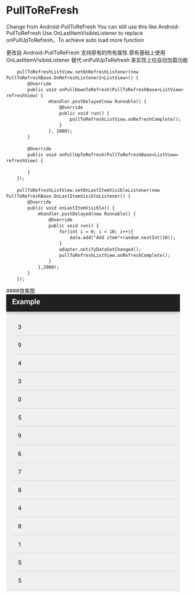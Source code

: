 # PullToReFresh
Change from Android-PullToReFresh You can still use this like Android-PullToReFresh
Use OnLastItemVisibleListener to replace onPullUpToRefresh，To achieve auto load more function

更改自 Android-PullToReFresh 支持原有的所有属性
原有基础上使用OnLastItemVisibleListener 替代 onPullUpToRefresh 来实现上拉自动加载功能


        pullToRefreshListView.setOnRefreshListener(new PullToRefreshBase.OnRefreshListener2<ListView>() {
            @Override
            public void onPullDownToRefresh(PullToRefreshBase<ListView> refreshView) {
                    mhandler.postDelayed(new Runnable() {
                        @Override
                        public void run() {
                            pullToRefreshListView.onRefreshComplete();
                        }
                    }, 2000);
            }

            @Override
            public void onPullUpToRefresh(PullToRefreshBase<ListView> refreshView) {

            }
        });

        pullToRefreshListView.setOnLastItemVisibleListener(new PullToRefreshBase.OnLastItemVisibleListener() {
            @Override
            public void onLastItemVisible() {
                mhandler.postDelayed(new Runnable() {
                    @Override
                    public void run() {
                        for(int i = 0; i < 10; i++){
                            data.add("Add item"+random.nextInt(10));
                        }
                        adapter.notifyDataSetChanged();
                        pullToRefreshListView.onRefreshComplete();
                    }
                },2000);
            }
        });

####效果图
![](https://github.com/haibuzou/PullToRefresh/raw/master/art/ScreenGif.gif)
